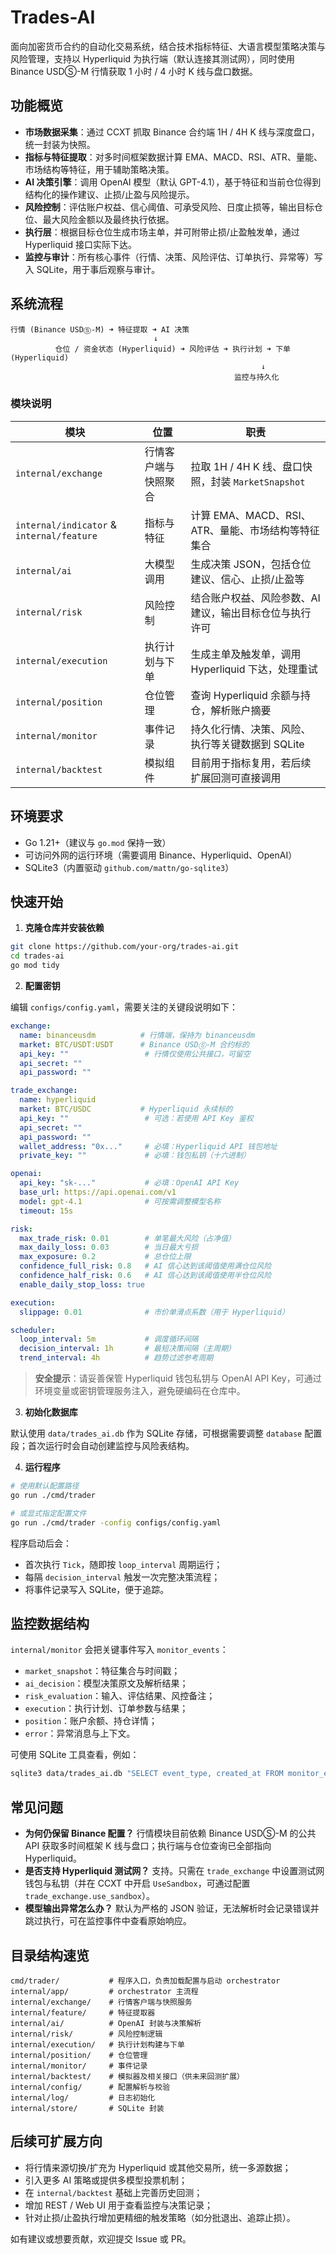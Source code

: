 # Trades-AI

面向加密货币合约的自动化交易系统，结合技术指标特征、大语言模型策略决策与风险管理，支持以 Hyperliquid 为执行端（默认连接其测试网），同时使用 Binance USDⓈ-M 行情获取 1 小时 / 4 小时 K 线与盘口数据。

## 功能概览

- **市场数据采集**：通过 CCXT 抓取 Binance 合约端 1H / 4H K 线与深度盘口，统一封装为快照。
- **指标与特征提取**：对多时间框架数据计算 EMA、MACD、RSI、ATR、量能、市场结构等特征，用于辅助策略决策。
- **AI 决策引擎**：调用 OpenAI 模型（默认 GPT-4.1），基于特征和当前仓位得到结构化的操作建议、止损/止盈与风险提示。
- **风险控制**：评估账户权益、信心阈值、可承受风险、日度止损等，输出目标仓位、最大风险金额以及最终执行依据。
- **执行层**：根据目标仓位生成市场主单，并可附带止损/止盈触发单，通过 Hyperliquid 接口实际下达。
- **监控与审计**：所有核心事件（行情、决策、风险评估、订单执行、异常等）写入 SQLite，用于事后观察与审计。

## 系统流程

```
行情 (Binance USDⓈ-M) ➜ 特征提取 ➜ AI 决策
                                ↓
          仓位 / 资金状态 (Hyperliquid) ➜ 风险评估 ➜ 执行计划 ➜ 下单 (Hyperliquid)
                                                        ↓
                                                  监控与持久化
```

### 模块说明

| 模块 | 位置 | 职责 |
| ---- | ---- | ---- |
| `internal/exchange` | 行情客户端与快照聚合 | 拉取 1H / 4H K 线、盘口快照，封装 `MarketSnapshot` |
| `internal/indicator` & `internal/feature` | 指标与特征 | 计算 EMA、MACD、RSI、ATR、量能、市场结构等特征集合 |
| `internal/ai` | 大模型调用 | 生成决策 JSON，包括仓位建议、信心、止损/止盈等 |
| `internal/risk` | 风险控制 | 结合账户权益、风险参数、AI 建议，输出目标仓位与执行许可 |
| `internal/execution` | 执行计划与下单 | 生成主单及触发单，调用 Hyperliquid 下达，处理重试 |
| `internal/position` | 仓位管理 | 查询 Hyperliquid 余额与持仓，解析账户摘要 |
| `internal/monitor` | 事件记录 | 持久化行情、决策、风险、执行等关键数据到 SQLite |
| `internal/backtest` | 模拟组件 | 目前用于指标复用，若后续扩展回测可直接调用 |

## 环境要求

- Go 1.21+（建议与 `go.mod` 保持一致）
- 可访问外网的运行环境（需要调用 Binance、Hyperliquid、OpenAI）
- SQLite3（内置驱动 `github.com/mattn/go-sqlite3`）

## 快速开始

1. **克隆仓库并安装依赖**

```bash
git clone https://github.com/your-org/trades-ai.git
cd trades-ai
go mod tidy
```

2. **配置密钥**

编辑 `configs/config.yaml`，需要关注的关键段说明如下：

```yaml
exchange:
  name: binanceusdm          # 行情端，保持为 binanceusdm
  market: BTC/USDT:USDT      # Binance USDⓈ-M 合约标的
  api_key: ""                 # 行情仅使用公共接口，可留空
  api_secret: ""
  api_password: ""

trade_exchange:
  name: hyperliquid
  market: BTC/USDC           # Hyperliquid 永续标的
  api_key: ""                 # 可选：若使用 API Key 鉴权
  api_secret: ""
  api_password: ""
  wallet_address: "0x..."     # 必填：Hyperliquid API 钱包地址
  private_key: ""             # 必填：钱包私钥（十六进制）

openai:
  api_key: "sk-..."           # 必填：OpenAI API Key
  base_url: https://api.openai.com/v1
  model: gpt-4.1              # 可按需调整模型名称
  timeout: 15s

risk:
  max_trade_risk: 0.01        # 单笔最大风险（占净值）
  max_daily_loss: 0.03        # 当日最大亏损
  max_exposure: 0.2           # 总仓位上限
  confidence_full_risk: 0.8   # AI 信心达到该阈值使用满仓位风险
  confidence_half_risk: 0.6   # AI 信心达到该阈值使用半仓位风险
  enable_daily_stop_loss: true

execution:
  slippage: 0.01              # 市价单滑点系数（用于 Hyperliquid）

scheduler:
  loop_interval: 5m           # 调度循环间隔
  decision_interval: 1h       # 最短决策间隔（主周期）
  trend_interval: 4h          # 趋势过滤参考周期
```

> **安全提示**：请妥善保管 Hyperliquid 钱包私钥与 OpenAI API Key，可通过环境变量或密钥管理服务注入，避免硬编码在仓库中。

3. **初始化数据库**

默认使用 `data/trades_ai.db` 作为 SQLite 存储，可根据需要调整 `database` 配置段；首次运行时会自动创建监控与风险表结构。

4. **运行程序**

```bash
# 使用默认配置路径
go run ./cmd/trader

# 或显式指定配置文件
go run ./cmd/trader -config configs/config.yaml
```

程序启动后会：
- 首次执行 `Tick`，随即按 `loop_interval` 周期运行；
- 每隔 `decision_interval` 触发一次完整决策流程；
- 将事件记录写入 SQLite，便于追踪。

## 监控数据结构

`internal/monitor` 会把关键事件写入 `monitor_events`：
- `market_snapshot`：特征集合与时间戳；
- `ai_decision`：模型决策原文及解析结果；
- `risk_evaluation`：输入、评估结果、风控备注；
- `execution`：执行计划、订单参数与结果；
- `position`：账户余额、持仓详情；
- `error`：异常消息与上下文。

可使用 SQLite 工具查看，例如：

```bash
sqlite3 data/trades_ai.db "SELECT event_type, created_at FROM monitor_events ORDER BY id DESC LIMIT 20;"
```

## 常见问题

- **为何仍保留 Binance 配置？** 行情模块目前依赖 Binance USDⓈ-M 的公共 API 获取多时间框架 K 线与盘口；执行端与仓位查询已全部指向 Hyperliquid。
- **是否支持 Hyperliquid 测试网？** 支持。只需在 `trade_exchange` 中设置测试网钱包与私钥（并在 CCXT 中开启 `UseSandbox`，可通过配置 `trade_exchange.use_sandbox`）。
- **模型输出异常怎么办？** 默认为严格的 JSON 验证，无法解析时会记录错误并跳过执行，可在监控事件中查看原始响应。

## 目录结构速览

```
cmd/trader/           # 程序入口，负责加载配置与启动 orchestrator
internal/app/         # orchestrator 主流程
internal/exchange/    # 行情客户端与快照服务
internal/feature/     # 特征提取器
internal/ai/          # OpenAI 封装与决策解析
internal/risk/        # 风险控制逻辑
internal/execution/   # 执行计划构建与下单
internal/position/    # 仓位管理
internal/monitor/     # 事件记录
internal/backtest/    # 模拟器及相关接口（供未来回测扩展）
internal/config/      # 配置解析与校验
internal/log/         # 日志初始化
internal/store/       # SQLite 封装
```

## 后续可扩展方向

- 将行情来源切换/扩充为 Hyperliquid 或其他交易所，统一多源数据；
- 引入更多 AI 策略或提供多模型投票机制；
- 在 `internal/backtest` 基础上完善历史回测；
- 增加 REST / Web UI 用于查看监控与决策记录；
- 针对止损/止盈执行增加更精细的触发策略（如分批退出、追踪止损）。

如有建议或想要贡献，欢迎提交 Issue 或 PR。
